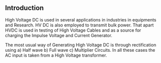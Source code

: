 ## Introduction

High Voltage DC is used in several applications in industries in equipments and Research. HV DC is also employed to transmit bulk power. That apart HVDC is used in testing of High Voltage Cables and as a source for charging the Impulse Voltage and Current Generator.

The most usual way of Generating High Voltage DC is through rectification using a) Half wave b) Full wave c) Multiplier Circuits. In all these cases the AC input is taken from a High Voltage transformer.

